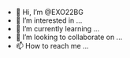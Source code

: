 - 👋 Hi, I’m @EXO22BG
- 👀 I’m interested in ...
- 🌱 I’m currently learning ...
- 💞️ I’m looking to collaborate on ...
- 📫 How to reach me ...

<!---
EXO22BG/EXO22BG is a ✨ special ✨ repository because its `README.md` (this file) appears on your GitHub profile.
You can click the Preview link to take a look at your changes.
--->
